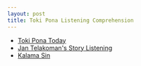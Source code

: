 ```yaml
---
layout: post
title: Toki Pona Listening Comprehension
---
```

* [Toki Pona Today](https://tokipona.today/tags/lesson/)
* [Jan Telakoman's Story Listening](https://www.youtube.com/playlist?list=PLwYL9_SRAk8EXSZPSTm9lm2kD_Z1RzUgm)
* [Kalama Sin](https://redcircle.com/shows/kalama-sin?sortMethod=oldest)

